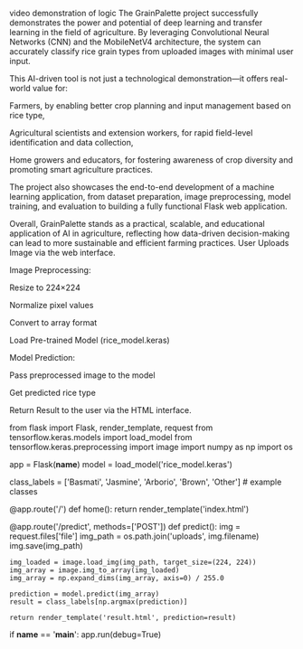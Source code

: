 video demonstration of logic
The GrainPalette project successfully demonstrates the power and potential of deep learning and transfer learning in the field of agriculture. By leveraging Convolutional Neural Networks (CNN) and the MobileNetV4 architecture, the system can accurately classify rice grain types from uploaded images with minimal user input.

This AI-driven tool is not just a technological demonstration—it offers real-world value for:

Farmers, by enabling better crop planning and input management based on rice type,

Agricultural scientists and extension workers, for rapid field-level identification and data collection,

Home growers and educators, for fostering awareness of crop diversity and promoting smart agriculture practices.

The project also showcases the end-to-end development of a machine learning application, from dataset preparation, image preprocessing, model training, and evaluation to building a fully functional Flask web application.

Overall, GrainPalette stands as a practical, scalable, and educational application of AI in agriculture, reflecting how data-driven decision-making can lead to more sustainable and efficient farming practices.
User Uploads Image via the web interface.

Image Preprocessing:

Resize to 224×224

Normalize pixel values

Convert to array format

Load Pre-trained Model (rice_model.keras)

Model Prediction:

Pass preprocessed image to the model

Get predicted rice type

Return Result to the user via the HTML interface.

from flask import Flask, render_template, request
from tensorflow.keras.models import load_model
from tensorflow.keras.preprocessing import image
import numpy as np
import os

app = Flask(__name__)
model = load_model('rice_model.keras')

class_labels = ['Basmati', 'Jasmine', 'Arborio', 'Brown', 'Other']  # example classes

@app.route('/')
def home():
    return render_template('index.html')

@app.route('/predict', methods=['POST'])
def predict():
    img = request.files['file']
    img_path = os.path.join('uploads', img.filename)
    img.save(img_path)

    img_loaded = image.load_img(img_path, target_size=(224, 224))
    img_array = image.img_to_array(img_loaded)
    img_array = np.expand_dims(img_array, axis=0) / 255.0

    prediction = model.predict(img_array)
    result = class_labels[np.argmax(prediction)]

    return render_template('result.html', prediction=result)

if __name__ == '__main__':
    app.run(debug=True)
